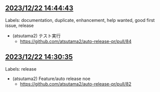 ## [2023/12/22 14:44:43](https://github.com/atsutama2/auto-release-pr/pull/85)
Labels: documentation, duplicate, enhancement, help wanted, good first issue, release
- (atsutama2) テスト実行
  - https://github.com/atsutama2/auto-release-pr/pull/84
## [2023/12/22 14:30:35](https://github.com/atsutama2/auto-release-pr/pull/83)
Labels: release
- (atsutama2) Feature/auto release noe
  - https://github.com/atsutama2/auto-release-pr/pull/82
